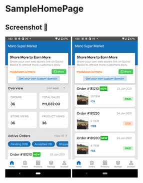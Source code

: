# SampleHomePage

## Screenshot 📱
<p>
<img src="https://github.com/anandwana001/SampleHomePage/blob/main/screenshot/Screenshot_20220324-135359.png" height=450 width=210 />
<img src="https://github.com/anandwana001/SampleHomePage/blob/main/screenshot/Screenshot_20220324-135406.png" height=450 width=210 />
</p>
